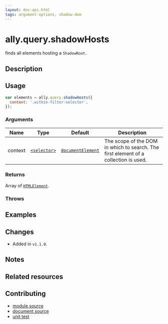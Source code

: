 ```yaml
---
layout: doc-api.html
tags: argument-options, shadow-dom
---
```


# ally.query.shadowHosts

finds all elements hosting a `ShadowRoot`.


## Description


## Usage

```js
var elements = ally.query.shadowHosts({
  context: '.within-filter-selector',
});
```

### Arguments

| Name | Type | Default | Description |
| ---- | ---- | ------- | ----------- |
| context | [`<selector>`](../concepts.md#Selector) | [`documentElement`](https://developer.mozilla.org/en-US/docs/Web/API/Document/documentElement) | The scope of the DOM in which to search. The first element of a collection is used. |

### Returns

Array of [`HTMLElement`](https://developer.mozilla.org/en/docs/Web/API/HTMLElement).

### Throws


## Examples


## Changes

* Added in `v1.1.0`.


## Notes


## Related resources


## Contributing

* [module source](https://github.com/medialize/ally.js/blob/master/src/query/shadow-hosts.js)
* [document source](https://github.com/medialize/ally.js/blob/master/docs/api/query/shadow-hosts.md)
* [unit test](https://github.com/medialize/ally.js/blob/master/test/unit/query.shadow-hosts.test.js)

